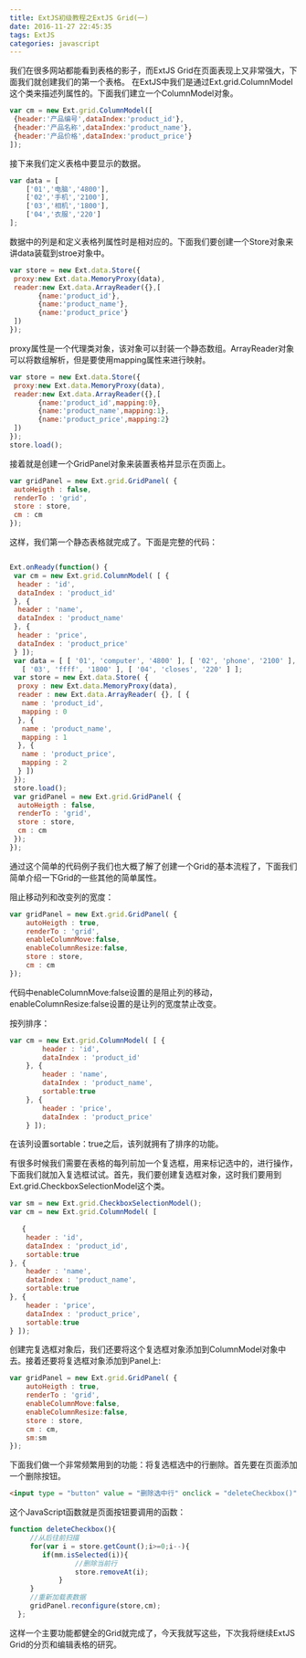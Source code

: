 ```yaml
---
title: ExtJS初级教程之ExtJS Grid(一)
date: 2016-11-27 22:45:35
tags: ExtJS
categories: javascript
---
```

我们在很多网站都能看到表格的影子，而ExtJS Grid在页面表现上又非常强大，下面我们就创建我们的第一个表格。<!--more-->
在ExtJS中我们是通过Ext.grid.ColumnModel这个类来描述列属性的。下面我们建立一个ColumnModel对象。
``` javascript
var cm = new Ext.grid.ColumnModel([  
 {header:'产品编号',dataIndex:'product_id'},  
 {header:'产品名称',dataIndex:'product_name'},  
 {header:'产品价格',dataIndex:'product_price'}  
]);
```
接下来我们定义表格中要显示的数据。
``` javascript
var data = [  
    ['01','电脑','4800'],  
    ['02','手机','2100'],  
    ['03','相机','1800'],  
    ['04','衣服','220']  
];  
```
数据中的列是和定义表格列属性时是相对应的。下面我们要创建一个Store对象来讲data装载到stroe对象中。
``` javascript
var store = new Ext.data.Store({  
 proxy:new Ext.data.MemoryProxy(data),  
 reader:new Ext.data.ArrayReader({},[  
       {name:'product_id'},  
       {name:'product_name'},  
       {name:'product_price'}  
 ])  
});  
```
proxy属性是一个代理类对象，该对象可以封装一个静态数组。ArrayReader对象可以将数组解析，但是要使用mapping属性来进行映射。
``` javascript
var store = new Ext.data.Store({  
 proxy:new Ext.data.MemoryProxy(data),  
 reader:new Ext.data.ArrayReader({},[  
       {name:'product_id',mapping:0},  
       {name:'product_name',mapping:1},  
       {name:'product_price',mapping:2}  
 ])  
});  
store.load();  
```
接着就是创建一个GridPanel对象来装置表格并显示在页面上。
``` javascript
var gridPanel = new Ext.grid.GridPanel( {  
 autoHeigth : false,  
 renderTo : 'grid',  
 store : store,  
 cm : cm  
});  
```
这样，我们第一个静态表格就完成了。下面是完整的代码：
``` javascript

Ext.onReady(function() {  
 var cm = new Ext.grid.ColumnModel( [ {  
  header : 'id',  
  dataIndex : 'product_id'  
 }, {  
  header : 'name',  
  dataIndex : 'product_name'  
 }, {  
  header : 'price',  
  dataIndex : 'product_price'  
 } ]);  
 var data = [ [ '01', 'computer', '4800' ], [ '02', 'phone', '2100' ],  
   [ '03', 'ffff', '1800' ], [ '04', 'closes', '220' ] ];  
 var store = new Ext.data.Store( {  
  proxy : new Ext.data.MemoryProxy(data),  
  reader : new Ext.data.ArrayReader( {}, [ {  
   name : 'product_id',  
   mapping : 0  
  }, {  
   name : 'product_name',  
   mapping : 1  
  }, {  
   name : 'product_price',  
   mapping : 2  
  } ])  
 });  
 store.load();  
 var gridPanel = new Ext.grid.GridPanel( {  
  autoHeigth : false,  
  renderTo : 'grid',  
  store : store,  
  cm : cm  
 });  
});  
```
通过这个简单的代码例子我们也大概了解了创建一个Grid的基本流程了，下面我们简单介绍一下Grid的一些其他的简单属性。

阻止移动列和改变列的宽度：
``` javascript
var gridPanel = new Ext.grid.GridPanel( {         
    autoHeigth : true,    
    renderTo : 'grid',    
    enableColumnMove:false,   
    enableColumnResize:false,     
    store : store,    
    cm : cm   
}); 
```
代码中enableColumnMove:false设置的是阻止列的移动，enableColumnResize:false设置的是让列的宽度禁止改变。

按列排序：
``` javascript
var cm = new Ext.grid.ColumnModel( [ {                
        header : 'id',        
        dataIndex : 'product_id'          
    }, {              
        header : 'name',          
        dataIndex : 'product_name',       
        sortable:true         
    }, {              
        header : 'price',         
        dataIndex : 'product_price'       
    } ]); 
```
在该列设置sortable：true之后，该列就拥有了排序的功能。

有很多时候我们需要在表格的每列前加一个复选框，用来标记选中的，进行操作，下面我们就加入复选框试试。首先，我们要创建复选框对象，这时我们要用到Ext.grid.CheckboxSelectionModel这个类。
``` javascript
var sm = new Ext.grid.CheckboxSelectionModel();           
var cm = new Ext.grid.ColumnModel( [              
              
   {              
    header : 'id',        
    dataIndex : 'product_id',         
    sortable:true         
}, {              
    header : 'name',          
    dataIndex : 'product_name',       
    sortable:true  
}, {      
    header : 'price',  
    dataIndex : 'product_price',  
    sortable:true  
} ]);  
```
创建完复选框对象后，我们还要将这个复选框对象添加到ColumnModel对象中去。接着还要将复选框对象添加到Panel上:
``` javascript
var gridPanel = new Ext.grid.GridPanel( {     
    autoHeigth : true,  
    renderTo : 'grid',  
    enableColumnMove:false,  
    enableColumnResize:false,  
    store : store,  
    cm : cm,  
    sm:sm  
});  
```
下面我们做一个非常频繁用到的功能：将复选框选中的行删除。首先要在页面添加一个删除按钮。
``` html
<input type = "button" value = "删除选中行" onclick = "deleteCheckbox()" style = "margin-top:20px"/>  
```
这个JavaScript函数就是页面按钮要调用的函数：
``` javascript
function deleteCheckbox(){                
     //从后往前扫描             
     for(var i = store.getCount();i>=0;i--){           
        if(mm.isSelected(i)){         
                //删除当前行  
                store.removeAt(i);  
            }  
     }        
     //重新加载表数据        
     gridPanel.reconfigure(store,cm);         
  }; 
```
这样一个主要功能都健全的Grid就完成了，今天我就写这些，下次我将继续ExtJS Grid的分页和编辑表格的研究。